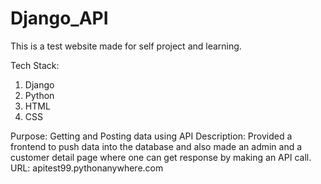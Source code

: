 # Django_API
This is a test website made for self project and learning.

Tech Stack:
1. Django
2. Python
3. HTML
4. CSS

Purpose: Getting and Posting data using API
Description: Provided a frontend to push data into the database and also made an admin and a customer detail page where one can get response by making an API call.
URL: apitest99.pythonanywhere.com
